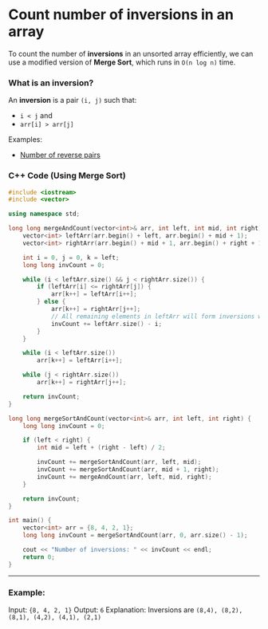 # Count number of inversions in an array

To count the number of **inversions** in an unsorted array efficiently, we can use a modified version of **Merge Sort**, which runs in `O(n log n)` time.

### What is an inversion?

An **inversion** is a pair `(i, j)` such that:

- `i < j` and
- `arr[i] > arr[j]`

Examples:

- [Number of reverse pairs](https://leetcode.com/problems/reverse-pairs/description/)

### C++ Code (Using Merge Sort)

```cpp
#include <iostream>
#include <vector>

using namespace std;

long long mergeAndCount(vector<int>& arr, int left, int mid, int right) {
    vector<int> leftArr(arr.begin() + left, arr.begin() + mid + 1);
    vector<int> rightArr(arr.begin() + mid + 1, arr.begin() + right + 1);

    int i = 0, j = 0, k = left;
    long long invCount = 0;

    while (i < leftArr.size() && j < rightArr.size()) {
        if (leftArr[i] <= rightArr[j]) {
            arr[k++] = leftArr[i++];
        } else {
            arr[k++] = rightArr[j++];
            // All remaining elements in leftArr will form inversions with rightArr[j]
            invCount += leftArr.size() - i;
        }
    }

    while (i < leftArr.size())
        arr[k++] = leftArr[i++];

    while (j < rightArr.size())
        arr[k++] = rightArr[j++];

    return invCount;
}

long long mergeSortAndCount(vector<int>& arr, int left, int right) {
    long long invCount = 0;

    if (left < right) {
        int mid = left + (right - left) / 2;

        invCount += mergeSortAndCount(arr, left, mid);
        invCount += mergeSortAndCount(arr, mid + 1, right);
        invCount += mergeAndCount(arr, left, mid, right);
    }

    return invCount;
}

int main() {
    vector<int> arr = {8, 4, 2, 1};
    long long invCount = mergeSortAndCount(arr, 0, arr.size() - 1);

    cout << "Number of inversions: " << invCount << endl;
    return 0;
}
```

---

### Example:

Input: `{8, 4, 2, 1}`
Output: `6`
Explanation: Inversions are `(8,4), (8,2), (8,1), (4,2), (4,1), (2,1)`
